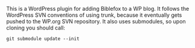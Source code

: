 This is a WordPress plugin for adding Biblefox to a WP blog.
It follows the WordPress SVN conventions of using trunk, because it eventually gets pushed to the WP.org SVN repository.
It also uses submodules, so upon cloning you should call:

	git submodule update --init
